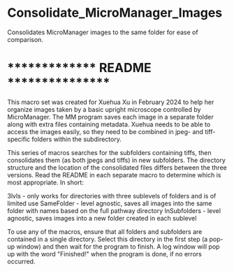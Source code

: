 # Consolidate_MicroManager_Images
Consolidates MicroManager images to the same folder for ease of comparison.

# *************  README  ***************
This macro set was created for Xuehua Xu in February 2024 to help her organize images taken by a basic upright microscope
controlled by MicroManager.  The MM program saves each image in a separate folder along with extra files containing metadata.
Xuehua needs to be able to access the images easily, so they need to be combined in jpeg- and tiff-specific folders within
the subdirectory.

This series of macros searches for the subfolders containing tiffs, then consolidates them (as both jpegs and tiffs) in new
subfolders.  The directory structure and the location of the consolidated files differs between the three versions.  Read
the README in each separate macro to determine which is most appropriate.  In short:

3lvls - only works for directories with three sublevels of folders and is of limited use
SameFolder - level agnostic, saves all images into the same folder with names based on the full pathway directory
InSubfolders - level agnostic, saves images into a new folder created in each sublevel

To use any of the macros, ensure that all folders and subfolders are contained in a single directory.  Select this directory in
the first step (a pop-up window) and then wait for the program to finish. A log window will pop up with the word "Finished!"
when the program is done, if no errors occurred.
